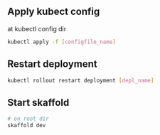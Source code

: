 ## Apply kubect config

at kubectl config dir

```bash
kubectl apply -f [configfile_name]
```

## Restart deployment

```bash
kubectl rollout restart deployment [depl_name]
```

## Start skaffold

```bash
# on root dir
skaffold dev
```
